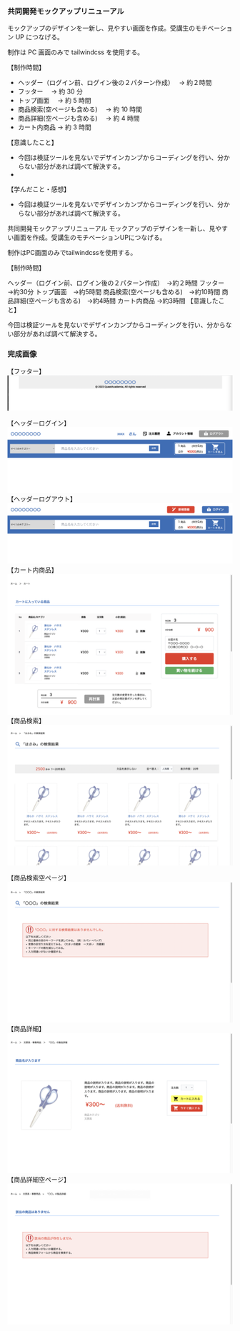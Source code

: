 ### 共同開発モックアップリニューアル

モックアップのデザインを一新し、見やすい画面を作成。受講生のモチベーション UP につなげる。

制作は PC 画面のみで tailwindcss を使用する。

【制作時間】

- ヘッダー（ログイン前、ログイン後の２パターン作成）　 → 約２時間
- フッター　 → 約 30 分
- トップ画面　 → 約 5 時間
- 商品検索(空ページも含める)　 → 約 10 時間
- 商品詳細(空ページも含める)　 → 約 4 時間
- カート内商品 → 約 3 時間

【意識したこと】

- 今回は検証ツールを見ないでデザインカンプからコーディングを行い、分からない部分があれば調べて解決する。
-

【学んだこと・感想】

- 今回は検証ツールを見ないでデザインカンプからコーディングを行い、分からない部分があれば調べて解決する。


共同開発モックアップリニューアル
モックアップのデザインを一新し、見やすい画面を作成。受講生のモチベーションUPにつなげる。

制作はPC画面のみでtailwindcssを使用する。

【制作時間】

ヘッダー（ログイン前、ログイン後の２パターン作成）　→約２時間
フッター　→約30分
トップ画面　→約5時間
商品検索(空ページも含める)　→約10時間
商品詳細(空ページも含める)　→約4時間
カート内商品 →約3時間
【意識したこと】

今回は検証ツールを見ないでデザインカンプからコーディングを行い、分からない部分があれば調べて解決する。

### 完成画像

【フッター】
![image](./imgScreen/footer.png?raw=true)

【ヘッダーログイン】
![image](./imgScreen/headerLogin.png?raw=true)
【ヘッダーログアウト】
![image](./imgScreen/headerLogout.png?raw=true)
【カート内商品】
![image](./imgScreen/cart.png?raw=true)
【商品検索】
![image](./imgScreen/products.png?raw=true)



【商品検索空ページ】
![image](./imgScreen/productsNone.png?)
【商品詳細】
![image](./imgScreen/productsDetail.png?raw=true)
【商品詳細空ページ】
![image](./imgScreen/productsDetailNone.png?raw=true)
